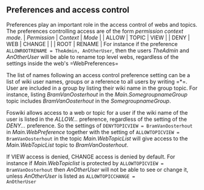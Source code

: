 ## Preferences and access control
Preferences play an important role in the access control of webs and topics.
The preferences controlling access are of the form _permission context mode_.
| *Permission* | *Context* | *Mode* |
| ALLOW | TOPIC | VIEW |
| DENY | WEB | CHANGE |
|      | ROOT | RENAME |
For instance if the preference <code>ALLOWROOTRENAME = TheAdmin, AnOtherUser</code>,
then the users _TheAdmin_ and _AnOtherUser_ will be able to rename top level webs, regardless of the settings inside the web's =WebPreferences=

The list of names following an access control preference setting can be a list of wiki user names, groups or a reference to all users by writing =*=.
User are included in a group by listing their wiki name in the group topic.
For instance, listing _BramVanOosterhout_ in the  _Main.SomegroupnameGroup_ topic includes _BramVanOosterhout_ in the _SomegroupnameGroup_. 

Foswiki allows access to a web or topic for a user if the wiki name of the user is listed in the _ALLOW..._ preference,
regardless of the setting of the _DENY..._ preference.
So the settings of <code>DENYTOPICVIEW = BramVanOosterhout</code> in _Main.WebPreference_ together with
the setting of  <code>ALLOWTOPICVIEW = BramVanOosterhout</code> in the  topic _Main.WebTopicList_
will give access to the _Main.WebTopicList_ topic to _BramVanOosterhout_.

If VIEW access is denied, CHANGE access is denied by default.
For instance if _Main.WebTopiclist_ is protected by <code>ALLOWTOPICVIEW = BramVanOosterhout</code>
then _AnOtherUser_ will not be able to see or change it, unless _AnOtherUser_ is listed as <code>ALLOWTOPICCHANGE = AnOtherUser</code> 